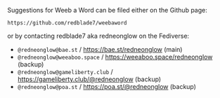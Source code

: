 Suggestions for Weeb a Word can be filed either on the Github page:

`https://github.com/redblade7/weebaword`

or by contacting redblade7 aka redneonglow on the Fediverse:

* `@redneonglow@bae.st` / https://bae.st/redneonglow (main)
* `@redneonglow@weeaboo.space` / https://weeaboo.space/redneonglow (backup)
* `@redneonglow@gameliberty.club` / https://gameliberty.club/@redneonglow (backup)
* `@redneonglow@poa.st` / https://poa.st/@redneonglow (backup)
